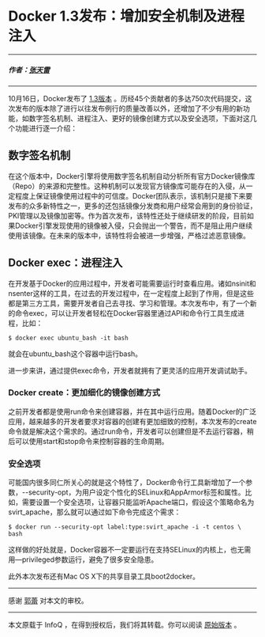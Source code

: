 # Docker 1.3发布：增加安全机制及进程注入

---

##### 作者：[张天雷](http://www.infoq.com/cn/author/%E5%BC%A0%E5%A4%A9%E9%9B%B7)

---

10月16日，Docker发布了 [1.3版本](http://blog.docker.com/2014/10/docker-1-3-signed-images-process-injection-security-options-mac-shared-directories/) 。历经45个贡献者的多达750次代码提交，这次发布的版本除了进行以往发布例行的质量改善以外，还增加了不少有用的新功能，如数字签名机制、进程注入、更好的镜像创建方式以及安全选项，下面对这几个功能进行逐一介绍：

## 数字签名机制

在这个版本中，Docker引擎将使用数字签名机制自动分析所有官方Docker镜像库（Repo）的来源和完整性。这种机制可以发现官方镜像库可能存在的入侵，从一定程度上保证镜像使用过程中的可信度。Docker团队表示，该机制只是接下来要发布的众多新特性之一，更多的还包括镜像分发商和用户经常会用到的身份验证，PKI管理以及镜像加密等。作为首次发布，该特性还处于继续研发的阶段，目前如果Docker引擎发现使用的镜像被入侵，只会抛出一个警告，而不是阻止用户继续使用该镜像。在未来的版本中，该特性将会被进一步增强，严格过滤恶意镜像。

## Docker exec：进程注入

在开发基于Docker的应用过程中，开发者可能需要运行时查看应用。诸如nsinit和nsenter这样的工具，在过去的开发过程中，在一定程度上起到了作用，但是这些都是第三方工具，需要开发者自己去寻找、学习和管理。本次发布中，有了一个新的命令exec，可以让开发者轻松在Docker容器里通过API和命令行工具生成进程，比如：

```$ docker exec ubuntu_bash -it bash```

就会在ubuntu_bash这个容器中运行bash。

进一步来讲，通过提供exec命令，开发者就拥有了更灵活的应用开发调试助手。

### Docker create：更加细化的镜像创建方式

之前开发者都是使用run命令来创建容器，并在其中运行应用。随着Docker的广泛应用，越来越多的开发者要求对容器的创建有更加细致的控制，本次发布的create命令就是解决这个需求的。通过run命令，开发者可以创建但是不去运行容器，稍后可以使用start和stop命令来控制容器的生命周期。

### 安全选项

可能国内很多同仁所关心的就是这个特性了，Docker命令行工具新增加了一个参数，--security-opt，为用户设定个性化的SELinux和AppArmor标签和属性。比如，需要设置一个安全选项，让容器只能监听Apache端口，假设这个策略命名为svirt_apache，那么就可以通过如下命令完成这个需求：

```$ docker run --security-opt label:type:svirt_apache -i -t centos \ bash```

这样做的好处就是，Docker容器不一定要运行在支持SELinux的内核上，也无需用—privileged参数运行，避免了很多安全隐患。

此外本次发布还有Mac OS X下的共享目录工具boot2docker。

--- 
感谢 [郭蕾](http://www.infoq.com/cn/author/%E9%83%AD%E8%95%BE) 对本文的审校。

---

本文原载于 InfoQ ，在得到授权后，我们将其转载。你可以阅读 [原始版本](http://www.infoq.com/cn/news/2014/10/docker-1.3-release) 。

